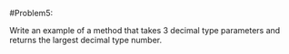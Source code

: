 #Problem5:

Write an example of a method that takes 3 decimal type parameters and returns the largest decimal type number.